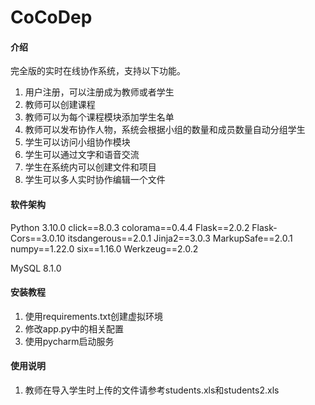 # CoCoDep

#### 介绍
完全版的实时在线协作系统，支持以下功能。
1. 用户注册，可以注册成为教师或者学生
2. 教师可以创建课程
3. 教师可以为每个课程模块添加学生名单
4. 教师可以发布协作人物，系统会根据小组的数量和成员数量自动分组学生
5. 学生可以访问小组协作模块
6. 学生可以通过文字和语音交流
7. 学生在系统内可以创建文件和项目
8. 学生可以多人实时协作编辑一个文件

#### 软件架构
Python 3.10.0
click==8.0.3
colorama==0.4.4
Flask==2.0.2
Flask-Cors==3.0.10
itsdangerous==2.0.1
Jinja2==3.0.3
MarkupSafe==2.0.1
numpy==1.22.0
six==1.16.0
Werkzeug==2.0.2

MySQL 8.1.0


#### 安装教程

1.  使用requirements.txt创建虚拟环境
2.  修改app.py中的相关配置
3.  使用pycharm启动服务

#### 使用说明

1. 教师在导入学生时上传的文件请参考students.xls和students2.xls